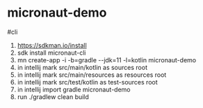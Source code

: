 # micronaut-demo

#cli
1. https://sdkman.io/install
2. sdk install micronaut-cli
3. mn create-app -i -b=gradle --jdk=11 -l=kotlin micronaut-demo 
4. in intellij mark src/main/kotlin as sources root
4. in intellij mark src/main/resources as resources root
4. in intellij mark src/test/kotlin as test-sources root
4. in intellij import gradle micronaut-demo
4. run ./gradlew clean build
